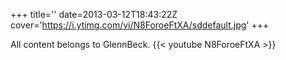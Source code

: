 +++
title=''
date=2013-03-12T18:43:22Z
cover='https://i.ytimg.com/vi/N8ForoeFtXA/sddefault.jpg'
+++

All content belongs to GlennBeck.
{{< youtube N8ForoeFtXA >}}
